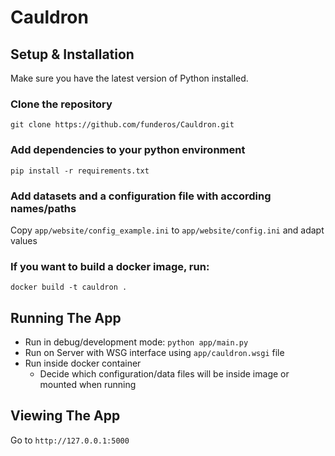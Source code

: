 # Cauldron

## Setup & Installation

Make sure you have the latest version of Python installed.

### Clone the repository
```
git clone https://github.com/funderos/Cauldron.git
```

### Add dependencies to your python environment
```
pip install -r requirements.txt
```

### Add datasets and a configuration file with according names/paths
Copy `app/website/config_example.ini` to `app/website/config.ini` and adapt values

### If you want to build a docker image, run:

```
docker build -t cauldron .
```

## Running The App

- Run in debug/development mode: `python app/main.py`
- Run on Server with WSG interface using `app/cauldron.wsgi` file
- Run inside docker container
  - Decide which configuration/data files will be inside image or mounted when running

## Viewing The App

Go to `http://127.0.0.1:5000`
